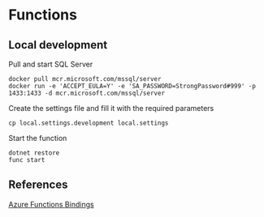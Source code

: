 # Functions

## Local development

Pull and start SQL Server

```
docker pull mcr.microsoft.com/mssql/server
docker run -e 'ACCEPT_EULA=Y' -e 'SA_PASSWORD=StrongPassword#999' -p 1433:1433 -d mcr.microsoft.com/mssql/server
```

Create the settings file and fill it with the required parameters

```
cp local.settings.development local.settings
```

Start the function

```
dotnet restore
func start
```

## References

[Azure Functions Bindings](https://docs.microsoft.com/en-us/azure/azure-functions/functions-bindings-service-bus-trigger?tabs=csharp)